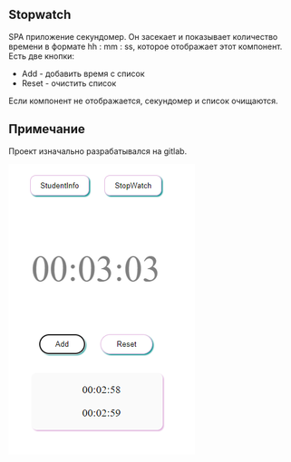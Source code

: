 ## Stopwatch

SPA приложение секундомер. Он засекает и показывает количество времени в формате hh : mm : ss, которое отображает этот компонент.<br>
Есть две кнопки:
- Add - добавить время с список
- Reset - очистить список

Если компонент не отображается, секундомер и список очищаются.

## Примечание 

Проект изначально разрабатывался на gitlab.<br>

![stopwatch](stopwatch.png)